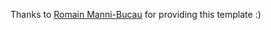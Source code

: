 Thanks to [Romain Manni-Bucau](https://rmannibucau.metawerx.net/post/github-pages-authentication) for providing this template :)
